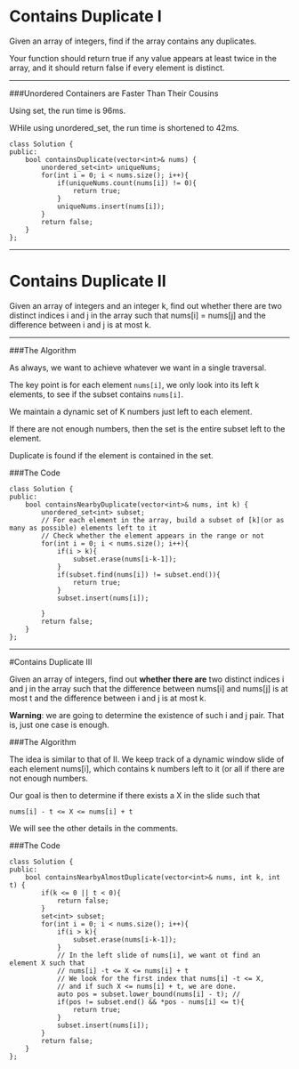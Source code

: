 # Contains Duplicate I

Given an array of integers, find if the array contains any duplicates. 

Your function should return true if any value appears at least twice in the array, and it should return false if every element is distinct.




---

###Unordered Containers are Faster Than Their Cousins

Using set, the run time is 96ms.

WHile using unordered_set, the run time is shortened to 42ms.

```
class Solution {
public:
    bool containsDuplicate(vector<int>& nums) {
        unordered_set<int> uniqueNums;
        for(int i = 0; i < nums.size(); i++){
            if(uniqueNums.count(nums[i]) != 0){
                return true;
            }
            uniqueNums.insert(nums[i]);
        }
        return false;
    }
};
```




---


# Contains Duplicate II

Given an array of integers and an integer k, find out whether there are two distinct indices i and j in the array such that nums[i] = nums[j] and the difference between i and j is at most k.



---


###The Algorithm

As always, we want to achieve whatever we want in a single traversal. 

The key point is for each element ```nums[i]```, we only look into its left k elements, to see if the subset contains ```nums[i]```. 


We maintain a dynamic set of K numbers just left to each element. 

If there are not enough numbers, then the set is the entire subset left to the element.

Duplicate is found if the element is contained in the set.


###The Code


```
class Solution {
public:
    bool containsNearbyDuplicate(vector<int>& nums, int k) {
        unordered_set<int> subset;
        // For each element in the array, build a subset of [k](or as many as possible) elements left to it
        // Check whether the element appears in the range or not
        for(int i = 0; i < nums.size(); i++){
            if(i > k){
                subset.erase(nums[i-k-1]);
            }
            if(subset.find(nums[i]) != subset.end()){
                return true;
            }
            subset.insert(nums[i]);
            
        }
        return false;
    }
};
```




---



#Contains Duplicate III

Given an array of integers, find out **whether there are** two distinct indices i and j in the array such that the difference between nums[i] and nums[j] is at most t and the difference between i and j is at most k.


**Warning**: we are going to determine the existence of such i and j pair. That is, just one case is enough.


###The Algorithm

The idea is similar to that of II. We keep track of a dynamic window slide of each element nums[i], which contains k numbers left to it (or all if there are not enough numbers.

Our goal is then to determine if there exists a X in the slide such that 

```nums[i] - t <= X <= nums[i] + t```


We will see the other details in the comments.

###The Code

```
class Solution {
public:
    bool containsNearbyAlmostDuplicate(vector<int>& nums, int k, int t) {
        if(k <= 0 || t < 0){
            return false;
        }
        set<int> subset;
        for(int i = 0; i < nums.size(); i++){
            if(i > k){
                subset.erase(nums[i-k-1]);
            }
            // In the left slide of nums[i], we want ot find an element X such that 
            // nums[i] -t <= X <= nums[i] + t
            // We look for the first index that nums[i] -t <= X, 
            // and if such X <= nums[i] + t, we are done.
            auto pos = subset.lower_bound(nums[i] - t); // 
            if(pos != subset.end() && *pos - nums[i] <= t){
                return true;
            }
            subset.insert(nums[i]);
        }
        return false;
    }
};
```
